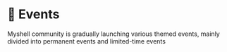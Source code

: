 # 🎉 Events

Myshell community is gradually launching various themed events, mainly divided into permanent events and limited-time events